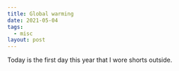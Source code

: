 ```yaml
---
title: Global warming
date: 2021-05-04
tags:
  - misc
layout: post
---
```


Today is the first day this year that I wore shorts outside.
